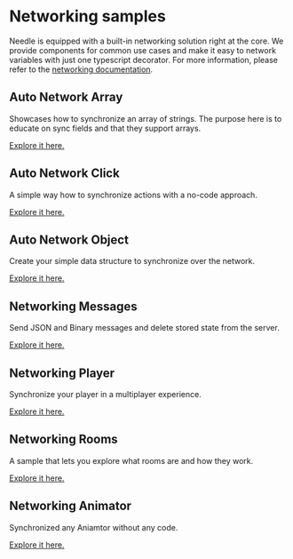 # Networking samples

Needle is equipped with a built-in networking solution right at the core. We provide components for common use cases and make it easy to network variables with just one typescript decorator. For more information, please refer to the [networking documentation](https://engine.needle.tools/docs/networking.html).

## Auto Network Array
Showcases how to synchronize an array of strings. The purpose here is to educate on sync fields and that they support arrays.

[Explore it here.](https://engine.needle.tools/samples/auto-network-array/)

## Auto Network Click
A simple way how to synchronize actions with a no-code approach.

[Explore it here.](https://engine.needle.tools/samples/auto-network-click)

## Auto Network Object
Create your simple data structure to synchronize over the network.

[Explore it here.](https://engine.needle.tools/samples/auto-network-object)

## Networking Messages
Send JSON and Binary messages and delete stored state from the server.

[Explore it here.](https://engine.needle.tools/samples/networking-messages)

## Networking Player
Synchronize your player in a multiplayer experience.

[Explore it here.](https://engine.needle.tools/samples/networking_players)

## Networking Rooms
A sample that lets you explore what rooms are and how they work.

[Explore it here.](https://engine.needle.tools/samples/networking_rooms/)

## Networking Animator
Synchronized any Aniamtor without any code.

[Explore it here.](https://engine.needle.tools/samples/synced-animator/)
